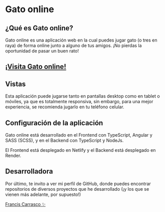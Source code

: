 # Gato online

## ¿Qué es Gato online?

Gato online es una aplicación web en la cual puedes jugar gato (o tres en raya) de forma online junto a alguno de tus amigos.
¡No pierdas la oportunidad de pasar un buen rato!

## [¡Visita Gato online!](https://gato-en-vivo.netlify.app)

## Vistas

Esta aplicación puede jugarse tanto en pantallas desktop como en tablet o móviles, ya que es totalmente responsiva, sin embargo, para una mejor experiencia, se recomienda jugarlo en tu teléfono celular.

## Configuración de la aplicación

Gato online está desarrollado en el Frontend con TypeScript, Angular y SASS (SCSS), y en el Backend con TypeScript y NodeJs.

El Frontend está desplegado en Netlify y el Backend está desplegado en Render.

## Desarrolladora

Por último, te invito a ver mi perfil de GitHub, donde puedes encontrar repositorios de diversos proyectos que he desarrollado (¡y los que se vienen más adelante, por supuesto!)

[Francis Carrasco ✨](https://github.com/FrancisCG97)